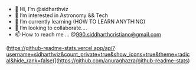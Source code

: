 - 👋 Hi, I’m @sidharthviz
- 👀 I’m interested in Astronomy && Tech
- 🌱 I’m currently learning (HOW TO LEARN ANYTHING)
- 💞️ I’m looking to collaborate....
- 📫 How to reach me ... @990.siddharthcristiano@gmail.com

(https://github-readme-stats.vercel.app/api?username=sidharthviz&count_private=true&show_icons=true&theme=radical&hide_rank=false)](https://github.com/anuraghazra/github-readme-stats)

<!---
sidharthviz/sidharthviz is a ✨ special ✨ repository because its `README.md` (this file) appears on your GitHub profile.
You can click the Preview link to take a look at your changes.
--->
